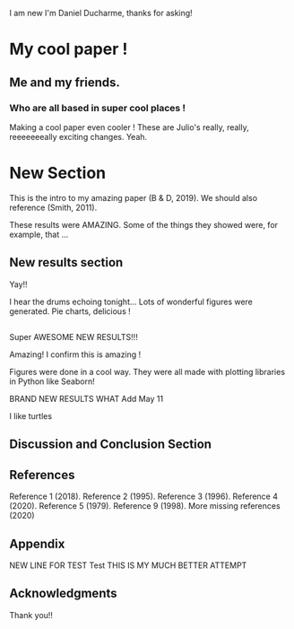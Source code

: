 I am new
I'm Daniel Ducharme, thanks for asking!

# My cool paper !
## Me and my friends.
### Who are all based in super cool places !

Making a cool paper even cooler !
These are Julio's really, really, reeeeeeeally exciting changes. Yeah.

# New Section
This is the intro to my amazing paper (B & D, 2019).
We should also reference (Smith, 2011).

These results were AMAZING.
Some of the things they showed were, for example, that ...

## New results section
Yay!!

I hear the drums echoing tonight...
Lots of wonderful figures were generated.
Pie charts, delicious !

##

Super AWESOME NEW RESULTS!!!

Amazing!
I confirm this is amazing ! 

Figures were done in a cool way.
They were all made with plotting libraries in Python like Seaborn!

BRAND NEW RESULTS WHAT
Add May 11

I like turtles

## Discussion and Conclusion Section

## References
Reference 1 (2018).
Reference 2 (1995).
Reference 3 (1996).
Reference 4 (2020).
Reference 5 (1979).
Reference 9 (1998).
More missing references (2020)

## Appendix
NEW LINE FOR TEST
Test
THIS IS MY MUCH BETTER ATTEMPT

## Acknowledgments
Thank you!!
